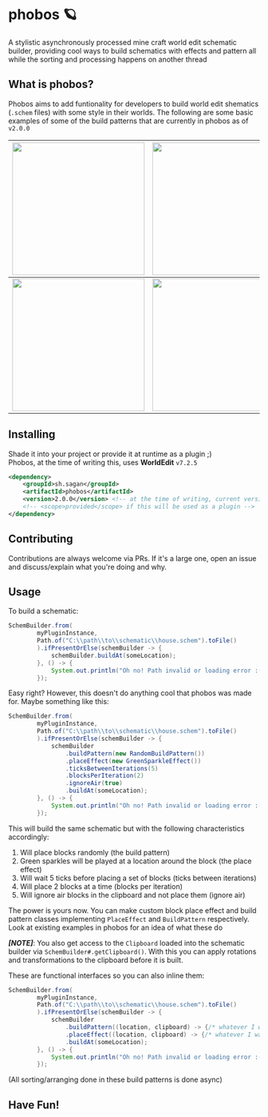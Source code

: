 # phobos 🪐
A stylistic asynchronously processed mine craft world edit schematic builder, providing cool ways to build schematics with effects and pattern all while the sorting and processing happens on another thread

## What is phobos?
Phobos aims to add funtionality for developers to build world edit shematics (`.schem` files) with some style in their worlds. The following are some
basic examples of some of the build patterns that are currently in phobos as of `v2.0.0`

| <img src="https://media.giphy.com/media/jUi2OeBzildNeoUkwJ/giphy.gif" width="265">| <img src="https://media.giphy.com/media/Q86SsAIlpWxI1pMSzf/giphy.gif" width="265"> | <img src="https://media.giphy.com/media/TdpNk4BV3MUO5HBqvS/giphy.gif" width="265"> |
|:---:|:---:|:---:|
| <img src="https://media.giphy.com/media/l3yu328UNbwjAMfblq/giphy.gif" width="265"> | <img src="https://media.giphy.com/media/gLit8fDkNyP9HMr6Zu/giphy.gif" width="265"> | <img src="https://media.giphy.com/media/Q86SsAIlpWxI1pMSzf/giphy.gif" width="265"> |

## Installing
Shade it into your project or provide it at runtime as a plugin ;)
<br>
Phobos, at the time of writing this, uses **WorldEdit** `v7.2.5`
```xml
<dependency>
    <groupId>sh.sagan</groupId>
    <artifactId>phobos</artifactId>
    <version>2.0.0</version> <!-- at the time of writing, current version is 2.0.0. Check the pom for the latest version -->
    <!-- <scope>provided</scope> if this will be used as a plugin -->
</dependency>
```

## Contributing
Contributions are always welcome via PRs. If it's a large one, open an issue and discuss/explain
what you're doing and why.

## Usage
To build a schematic:
```java
SchemBuilder.from(
        myPluginInstance, 
        Path.of("C:\\path\\to\\schematic\\house.schem").toFile()
        ).ifPresentOrElse(schemBuilder -> {
            schemBuilder.buildAt(someLocation);
        }, () -> {
            System.out.println("Oh no! Path invalid or loading error :(");
        });
```

Easy right? However, this doesn't do anything cool that phobos was made for. Maybe something like this:

```java
SchemBuilder.from(
        myPluginInstance, 
        Path.of("C:\\path\\to\\schematic\\house.schem").toFile()
        ).ifPresentOrElse(schemBuilder -> {
            schemBuilder
                .buildPattern(new RandomBuildPattern())
                .placeEffect(new GreenSparkleEffect())
                .ticksBetweenIterations(5)
                .blocksPerIteration(2)
                .ignoreAir(true)
                .buildAt(someLocation);
        }, () -> {
            System.out.println("Oh no! Path invalid or loading error :(");
        });
```
This will build the same schematic but with the following characteristics accordingly:
1. Will place blocks randomly (the build pattern)
2. Green sparkles will be played at a location around the block (the place effect)
3. Will wait 5 ticks before placing a set of blocks (ticks between iterations)
4. Will place 2 blocks at a time (blocks per iteration)
5. Will ignore air blocks in the clipboard and not place them (ignore air)

The power is yours now. You can make custom block place effect and build pattern classes implementing
`PlaceEffect` and `BuildPattern` respectively. Look at existing examples in phobos for an idea of what these do

***[NOTE]***: You also get access to the `Clipboard` loaded into the schematic builder via
`SchemBuilder#.getClipboard()`. With this you can apply rotations and transformations to the
clipboard before it is built.

These are functional interfaces so you can also inline them:
```java
SchemBuilder.from(
        myPluginInstance, 
        Path.of("C:\\path\\to\\schematic\\house.schem").toFile()
        ).ifPresentOrElse(schemBuilder -> {
            schemBuilder
                .buildPattern((location, clipboard) -> {/* whatever I want */})
                .placeEffect((location, clipboard) -> {/* whatever I want */})
                .buildAt(someLocation);
        }, () -> {
            System.out.println("Oh no! Path invalid or loading error :(");
        });
```
(All sorting/arranging done in these build patterns is done async)
## Have Fun!